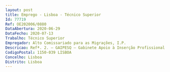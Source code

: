 ```yaml
--- 
layout: post
title: Emprego - Lisboa - Técnico Superior
Id: 77719
Ref: OE202006/0880
DataAbertura: 2020-06-29
DataFecho: 2020-07-13
Trabalho: Técnico Superior
Empregador: Alto Comissariado para as Migrações, I.P.
Descricao: Refª. 2. — GAIPESQ — Gabinete Apoio à Inserção Profissional Ensino Superior eQualificação do CNAIM Algarve Funções consultivas, de estudo, planeamento, programação, avaliação e aplicação de métodose processos de natureza técnica e ou cientifica, que fundamentam e preparam decisão. Elaboraçãode pareceres e projetos, com diversos graus de complexidade, e execução de outras atividades deapoio geral ou especializado nas áreas de atuação comuns, instrumentais e operativas dos órgãose serviços. Funções exercidas com responsabilidade e autonomia técnica.Habilitações académicas — Os candidatos devem ser titulares do seguinte grau académico Licenciatura em Ciências SociaisPerfil de competências preferenciais — Aptidão para trabalhar em equipas multiculturais e interdisciplinares Conhecimentos médios elevados de informática na ótica do utilizador  Conhecimentoslínguas inglesa e ou francesa e ou outros idiomas  Capacidade para concretizar com eficácia eeficiência os objetivos do serviço e as tarefas que lhe são distribuídas  Capacidade para organizara sua atividade, definir prioridades e realizá  la de forma metódica  Capacidade de se ajustar à mudançae a novos desafios profissionais  Capacidade de comunicação verbal e escrita  Capacidadede trabalho em equipa e cooperação  Capacidade de resistência à pressão e contrariedade.
CodigoPostal: 1150-039 LISBOA
Concelho: Lisboa
Distrito: Lisboa
--- 
```

